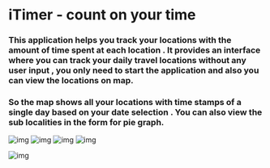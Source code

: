 <h1>iTimer - count on your time</h1>

<h3>This application helps you track your locations with the amount of time spent at each location .
It provides an interface where you can track your daily travel locations without any user input ,
you only need to start the application and also you can view the locations on map.</h3>

<h3>So the map shows all your locations with time stamps of a single day based on your date selection .
You can also view the sub localities in the form for pie graph.</h3>

![img](https://i.imgur.com/HVxIdBF.jpg)
![img](https://i.imgur.com/LVDT7rv.jpg)
![img](https://i.imgur.com/whujSEA.jpg)
![img](https://i.imgur.com/YaAL8Us.jpg)

![img](https://i.imgur.com/SfQU5Fo.jpg)
